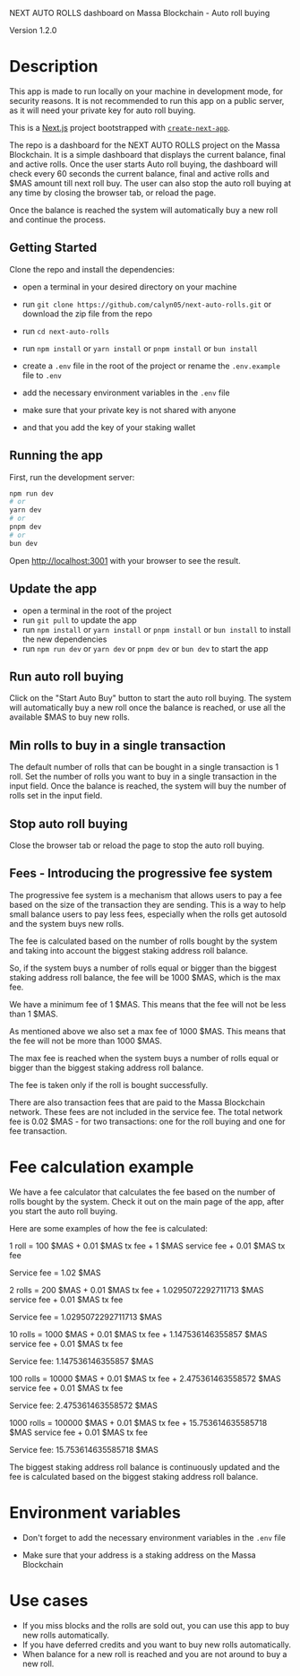 NEXT AUTO ROLLS dashboard on Massa Blockchain - Auto roll buying

Version 1.2.0

# Description

This app is made to run locally on your machine in development mode, for security reasons. It is not recommended to run this app on a public server, as it will need your private key for auto roll buying.

This is a [Next.js](https://nextjs.org/) project bootstrapped with [`create-next-app`](https://github.com/vercel/next.js/tree/canary/packages/create-next-app).

The repo is a dashboard for the NEXT AUTO ROLLS project on the Massa Blockchain. It is a simple dashboard that displays the current balance, final and active rolls. Once the user starts Auto roll buying, the dashboard will check every 60 seconds the current balance, final and active rolls and $MAS amount till next roll buy. The user can also stop the auto roll buying at any time by closing the browser tab, or reload the page.

Once the balance is reached the system will automatically buy a new roll and continue the process.

## Getting Started

Clone the repo and install the dependencies:

- open a terminal in your desired directory on your machine
- run `git clone https://github.com/calyn05/next-auto-rolls.git` or download the zip file from the repo
- run `cd next-auto-rolls`
- run `npm install` or `yarn install` or `pnpm install` or `bun install`

- create a `.env` file in the root of the project or rename the `.env.example` file to `.env`
- add the necessary environment variables in the `.env` file
- make sure that your private key is not shared with anyone
- and that you add the key of your staking wallet

## Running the app

First, run the development server:

```bash
npm run dev
# or
yarn dev
# or
pnpm dev
# or
bun dev
```

Open [http://localhost:3001](http://localhost:3001) with your browser to see the result.

## Update the app

- open a terminal in the root of the project
- run `git pull` to update the app
- run `npm install` or `yarn install` or `pnpm install` or `bun install` to install the new dependencies
- run `npm run dev` or `yarn dev` or `pnpm dev` or `bun dev` to start the app

## Run auto roll buying

Click on the "Start Auto Buy" button to start the auto roll buying. The system will automatically buy a new roll once the balance is reached, or use all the available $MAS to buy new rolls.

## Min rolls to buy in a single transaction

The default number of rolls that can be bought in a single transaction is 1 roll.
Set the number of rolls you want to buy in a single transaction in the input field.
Once the balance is reached, the system will buy the number of rolls set in the input field.

## Stop auto roll buying

Close the browser tab or reload the page to stop the auto roll buying.

## Fees - Introducing the progressive fee system

The progressive fee system is a mechanism that allows users to pay a fee based on the size of the transaction they are sending. This is a way to help small balance users to pay less fees, especially when the rolls get autosold and the system buys new rolls.

The fee is calculated based on the number of rolls bought by the system and taking into account the biggest staking address roll balance.

So, if the system buys a number of rolls equal or bigger than the biggest staking address roll balance, the fee will be 1000 $MAS, which is the max fee.

We have a minimum fee of 1 $MAS. This means that the fee will not be less than 1 $MAS.

As mentioned above we also set a max fee of 1000 $MAS. This means that the fee will not be more than 1000 $MAS.

The max fee is reached when the system buys a number of rolls equal or bigger than the biggest staking address roll balance.

The fee is taken only if the roll is bought successfully.

There are also transaction fees that are paid to the Massa Blockchain network. These fees are not included in the service fee. The total network fee is 0.02 $MAS - for two transactions: one for the roll buying and one for fee transaction.

# Fee calculation example

We have a fee calculator that calculates the fee based on the number of rolls bought by the system. Check it out on the main page of the app, after you start the auto roll buying.

Here are some examples of how the fee is calculated:

1 roll = 100 $MAS + 0.01 $MAS tx fee + 1 $MAS service fee + 0.01 $MAS tx fee

Service fee = 1.02 $MAS

2 rolls = 200 $MAS + 0.01 $MAS tx fee + 1.0295072292711713 $MAS service fee + 0.01 $MAS tx fee

Service fee = 1.0295072292711713 $MAS

10 rolls = 1000 $MAS + 0.01 $MAS tx fee + 1.147536146355857 $MAS service fee + 0.01 $MAS tx fee

Service fee: 1.147536146355857 $MAS

100 rolls = 10000 $MAS + 0.01 $MAS tx fee + 2.475361463558572 $MAS service fee + 0.01 $MAS tx fee

Service fee: 2.475361463558572 $MAS

1000 rolls = 100000 $MAS + 0.01 $MAS tx fee + 15.753614635585718 $MAS service fee + 0.01 $MAS tx fee

Service fee: 15.753614635585718 $MAS

The biggest staking address roll balance is continuously updated and the fee is calculated based on the biggest staking address roll balance.

# Environment variables

- Don't forget to add the necessary environment variables in the `.env` file

- Make sure that your address is a staking address on the Massa Blockchain

# Use cases

- If you miss blocks and the rolls are sold out, you can use this app to buy new rolls automatically.
- If you have deferred credits and you want to buy new rolls automatically.
- When balance for a new roll is reached and you are not around to buy a new roll.
